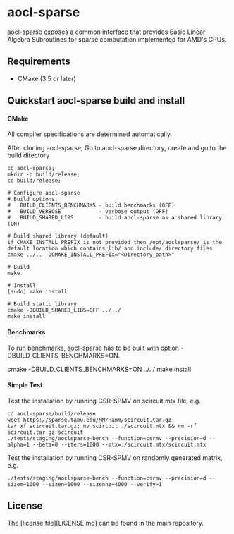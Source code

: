 # aocl-sparse
aocl-sparse exposes a common interface that provides Basic Linear Algebra Subroutines for sparse computation implemented for AMD's CPUs.

## Requirements
* CMake (3.5 or later)

## Quickstart aocl-sparse build and install

#### CMake
All compiler specifications are determined automatically.

After cloning aocl-sparse, Go to aocl-sparse directory, create and go to the build directory
```
cd aocl-sparse;
mkdir -p build/release;
cd build/release;

# Configure aocl-sparse
# Build options:
#   BUILD_CLIENTS_BENCHMARKS - build benchmarks (OFF)
#   BUILD_VERBOSE            - verbose output (OFF)
#   BUILD_SHARED_LIBS        - build aocl-sparse as a shared library (ON)

# Build shared library (default)
if CMAKE_INSTALL_PREFIX is not provided then /opt/aoclsparse/ is the default location which contains lib/ and include/ directory files.
cmake ../.. -DCMAKE_INSTALL_PREFIX="<Directory_path>"

# Build
make

# Install
[sudo] make install

# Build static library
cmake -DBUILD_SHARED_LIBS=OFF ../../
make install
```

#### Benchmarks
To run benchmarks, aocl-sparse has to be built with option -DBUILD_CLIENTS_BENCHMARKS=ON.

cmake -DBUILD_CLIENTS_BENCHMARKS=ON ../../
make install

#### Simple Test
Test the installation by running CSR-SPMV on scircuit.mtx file, e.g.
```
cd aocl-sparse/build/release
wget https://sparse.tamu.edu/MM/Hamm/scircuit.tar.gz
tar xf scircuit.tar.gz; mv scircuit ./scircuit.mtx && rm -rf scircuit.tar.gz scircuit
./tests/staging/aoclsparse-bench --function=csrmv --precision=d --alpha=1 --beta=0 --iters=1000 --mtx=./scircuit.mtx/scircuit.mtx
```

Test the installation by running CSR-SPMV on randomly generated matrix, e.g.
```
./tests/staging/aoclsparse-bench --function=csrmv --precision=d --sizem=1000 --sizen=1000 --sizennz=4000 --verify=1
```

## License
The [license file][LICENSE.md] can be found in the main repository.
